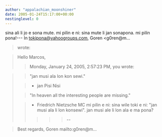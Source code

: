 ```yaml
---
author: "appalachian_moonshiner"
date: 2005-01-24T15:17:00+00:00
nestinglevel: 0
---
```

sina ali li jo e sona mute. mi pilin e ni: sina mute li jan sonapona. mi pilin pona!---
 In [tokipona@yahoogroups.com](mailto://tokipona@yahoogroups.com), Goren <g0ren@m...
> wrote:

> Hello Marcos,
>> Monday, January 24, 2005, 2:57:23 PM, you wrote:

>>>> 
>> "jan musi ala lon kon sewi."
> 
>> - jan Pisi Nisi
> 
>>> 
>> "In heaven all the interesting people are missing."
> 
>> - Friedrich Nietzsche
>> MC
> mi pilin e ni: sina wile toki e ni: "jan musi ala li lon konsewi".
>> jan musi ale li lon ala e ma pona?
>>>>> --

> Best regards,
> Goren mailto:g0ren@m...